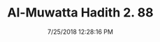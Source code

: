 ---
title        : "Al-Muwatta Hadith 2. 88"
date         : 7/25/2018 12:28:16 PM
draft        : false
type         : "hadith"
layout       : "hadith"
BookCode     : "AMH"
VolumeNumber : "2"
HadithNumber : "88"
categories  :  ["Purity - Ghusl for Major Ritual Impurity"]
---